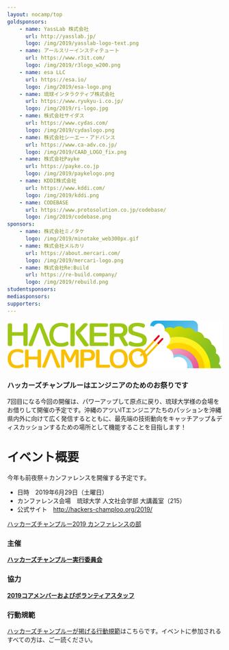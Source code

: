 ```yaml
---
layout: nocamp/top
goldsponsors:
    - name: YassLab 株式会社
      url: http://yasslab.jp/
      logo: /img/2019/yasslab-logo-text.png
    - name: アールスリーインスティテュート
      url: https://www.r3it.com/
      logo: /img/2019/r3logo_w200.png
    - name: esa LLC
      url: https://esa.io/
      logo: /img/2019/esa-logo.png
    - name: 琉球インタラクティブ株式会社
      url: https://www.ryukyu-i.co.jp/
      logo: /img/2019/ri-logo.jpg
    - name: 株式会社サイダス
      url: https://www.cydas.com/
      logo: /img/2019/cydaslogo.png
    - name: 株式会社シーエー・アドバンス
      url: https://www.ca-adv.co.jp/
      logo: /img/2019/CAAD_LOGO_fix.png
    - name: 株式会社Payke
      url: https://payke.co.jp
      logo: /img/2019/paykelogo.png
    - name: KDDI株式会社
      url: https://www.kddi.com/
      logo: /img/2019/kddi.png
    - name: CODEBASE
      url: https://www.protosolution.co.jp/codebase/
      logo: /img/2019/codebase.png
sponsors:
    - name: 株式会社ミノタケ
      logo: /img/2019/minotake_web300px.gif
    - name: 株式会社メルカリ
      url: https://about.mercari.com/
      logo: /img/2019/mercari-logo.png
    - name: 株式会社Re:Build
      url: https://re-build.company/
      logo: /img/2019/rebuild.png
studentsponsors:
mediasponsors:
supporters:
---
```



![ハッカーズチャンプルー](/img/logo/banner.png)


### ハッカーズチャンプルーはエンジニアのためのお祭りです

7回目になる今回の開催は、パワーアップして原点に戻り、琉球大学様の会場をお借りして開催の予定です。沖縄のアツいITエンジニアたちのパッションを沖縄県内外に向けて広く発信するとともに、最先端の技術動向をキャッチアップ＆ディスカッションするための場所として機能することを目指します！

# イベント概要

今年も前夜祭＋カンファレンスを開催する予定です。

 * 日時　2019年6月29日（土曜日）
* カンファレンス会場　琉球大学 人文社会学部 大講義室（215） 
* 公式サイト　http://hackers-champloo.org/2019/

<a class="doorkeeper-registration-widget" href="https://hackers-champloo.doorkeeper.jp/events/91533">ハッカーズチャンプルー2019 カンファレンスの部</a><script src="https://widgets.doorkeeper.jp/w/widget.js"></script>


### 主催

**[ハッカーズチャンプルー実行委員会](/about.html)**

### 協力

**[2019コアメンバーおよびボランティアスタッフ](/2019/staff.html)**


### 行動規範

[ハッカーズチャンプルーが掲げる行動規範](/policy.html)はこちらです。イベントに参加されるすべての方は、ご一読ください。

